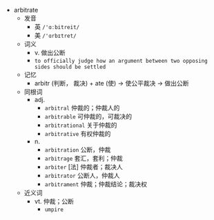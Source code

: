 - arbitrate
  - 发音
    - 英 `/'ɑːbitreit/`
    - 美 `/'ɑrbɪtret/`
  - 词义
    - v. 做出公断
    - `to officially judge how an argument between two opposing sides should be settled`
  - 记忆
    - arbitr (判断， 裁决) + ate (使) → 使公平裁决 → 做出公断
  - 同根词
    - adj.
      - `arbitral` 仲裁的；仲裁人的
      - `arbitrable` 可仲裁的，可裁决的
      - `arbitrational` 关于仲裁的
      - `arbitrative` 有权仲裁的
    - n.
      - `arbitration` 公断，仲裁
      - `arbitrage` 套汇，套利；仲裁
      - `arbiter` [法] 仲裁者；裁决人
      - `arbitrator` 公断人，仲裁人
      - `arbitrament` 仲裁；仲裁结论；裁决权
  - 近义词
    - vt. 仲裁；公断
      - `umpire`

